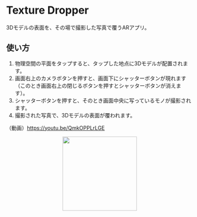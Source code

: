 # Texture Dropper
3Dモデルの表面を、その場で撮影した写真で覆うARアプリ。  

## 使い方
1. 物理空間の平面をタップすると、タップした地点に3Dモデルが配置されます。
2. 画面右上のカメラボタンを押すと、画面下にシャッターボタンが現れます（このとき画面右上の閉じるボタンを押すとシャッターボタンが消えます）。
3. シャッターボタンを押すと、そのとき画面中央に写っているモノが撮影されます。
4. 撮影された写真で、3Dモデルの表面が覆われます。

   
（動画）https://youtu.be/QmkOPPLrLGE
<p align="center">
  <img width="200" src="https://github.com/ekito-station/texture-dropper/assets/63796528/aee604be-9c7d-4dfe-a1a0-f9e1a051cb21">
</p>
